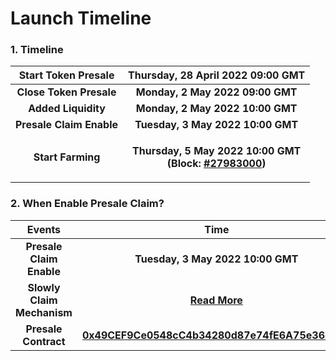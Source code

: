 # Launch Timeline

### 1. **Timeline** <a href="#1-timeline" id="1-timeline"></a>

|  **Start Token Presale** |                                                                              **Thursday, 28 April 2022 09:00 GMT**                                                                             |
| :----------------------: | :--------------------------------------------------------------------------------------------------------------------------------------------------------------------------------------------: |
|  **Close Token Presale** |                                                                                **Monday, 2 May 2022 09:00 GMT**                                                                                |
|    **Added Liquidity**   |                                                                                **Monday, 2 May 2022 10:00 GMT**                                                                                |
| **Presale Claim Enable** |                                                                                **Tuesday, 3 May 2022 10:00 GMT**                                                                               |
|     **Start Farming**    | <p><strong>Thursday, 5 May 2022 10:00 GMT</strong><br><strong>(Block:</strong> <a href="https://polygonscan.com/block/countdown/27983000"><strong>#27983000</strong></a><strong>)</strong></p> |



### **2. When Enable Presale Claim?** <a href="#2-when-enable-presale-claim" id="2-when-enable-presale-claim"></a>

|           Events           |                                                                 Time                                                                 |
| :------------------------: | :----------------------------------------------------------------------------------------------------------------------------------: |
|  **Presale Claim Enable**  |                                                   **Tuesday, 3 May 2022 10:00 GMT**                                                  |
| **Slowly Claim Mechanism** |                                   ****[**Read More**](presale-informations/claim-mechanism.md)****                                   |
|    **Presale Contract**    | ****[**0x49CEF9Ce0548cC4b34280d87e74fE6A75e363C7a**](https://polygonscan.com/address/0x49cef9ce0548cc4b34280d87e74fe6a75e363c7a)**** |

